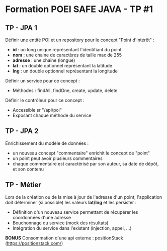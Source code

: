 # Formation POEI SAFE JAVA - TP #1

## TP - JPA 1

Définir une entité POI et un repository pour le concept "Point d'intérêt" : 

- **id** : un long unique représentant l'identifiant du point
- **nom** : une chaine de caractères de taille max de 255
- **adresse** : une chaine (longue)
- **lat** : un double optionnel représentant la latitude
- **lng** : un double optionnel représentant la longitude 

Définir un service pour ce concept :
- Méthodes : findAll, findOne, create, update, delete

Définir le contrôleur pour ce concept : 
- Accessible sr "/api/poi"
- Exposant chaque méthode du service

## TP - JPA 2

Enrichissement du modèle de données :
- un nouveau concept "commentaire" enrichit le concept de "point"
- un point peut avoir plusieurs commentaires
- chaque commentaire est caractérisé par son auteur, sa date de dépôt, et son contenu


## TP - Métier

Lors de la création ou de la mise à jour de l'adresse d'un point, l'application doit déterminer (si possible) les valeurs **lat/lng** et les persister : 
- Définition d'un nouveau service permettant de récupérer les coordonnées d'une adresse 
- Bouchonnage du service (mock des résultats)
- Intégration du service dans l'existant (injection, appel, ...)

**BONUS** 
Consommation d'une api externe : positionStack (https://positionstack.com/)